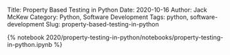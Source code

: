 Title: Property Based Testing in Python
Date: 2020-10-16
Author: Jack McKew
Category: Python, Software Development
Tags: python, software-development
Slug: property-based-testing-in-python

{% notebook 2020/property-testing-in-python/notebooks/property-testing-in-python.ipynb %}
